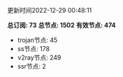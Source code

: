 更新时间2022-12-29 00:48:11

**总订阅: 73**
**总节点: 1502**
**有效节点: 474**
- trojan节点: 45
- ss节点: 178
- v2ray节点: 249
- ssr节点: 2

